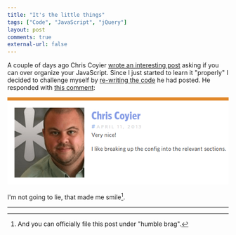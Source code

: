 ```yaml
---
title: "It's the little things"
tags: ["Code", "JavaScript", "jQuery"]
layout: post
comments: true
external-url: false
---
```


A couple of days ago Chris Coyier [wrote an interesting post](http://css-tricks.com/can-you-over-organize-javascript/) asking if you can over organize your JavaScript. Since I just started to learn it "properly" I decided to challenge myself by [re-writing the code](http://snippi.com/s/r5kl9vo) he had posted. He responded with [this comment](http://css-tricks.com/can-you-over-organize-javascript/#comment-366077):

![A very nice comment](/images/blog/2013-04-12-css-tricks.png)

I'm not going to lie, that made me smile[^20130412-1].

***

[^20130412-1]: And you can officially file this post under "humble brag".
